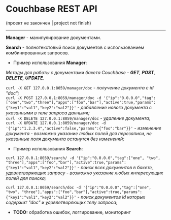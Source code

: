 Couchbase REST API
=
(проект не закончен | project not finish)
***
**Manager** - манипулирование документами.

**Search** - полнотекстовый поиск документов с использованием комбинированных запросов.

 - Пример использования **Manager**:

_Методы для работы с документами бакета Couchbase - **GET**, **POST**, **DELETE**, **UPDATE**._

`curl -X GET 127.0.0.1:8059/manager/doc` - _получение документа с id "doc";_  
`curl -X POST 127.0.0.1:8059/manager/doc -d '{"ip":"0.0.0.0","tag":["one","two","three"],"apps":["foo","bar"],"active":true,"params":{"key1":"val1","key2":"val2"}}'` - _добавление нового документа с указанными в теле запроса данными;_  
`curl -X DELETE 127.0.0.1:8059/manager/doc` - _удаление документа;_  
`curl -X UPDATE 127.0.0.1:8059/manager/doc -d '{"ip":"1.2.3.4","active":false,"params":{"foo":"bar"}}'` - _изменение документа - возможно указание любых полей для перезаписи, не указанные поля документа останутся без изменений;_  

 - Пример использования **Search**:

`curl 127.0.0.1:8059/search/ -d '{"ip":"0.0.0.0","tag":["one", "two", "three"],"apps":["foo","bar"],"active":true,"params":{"key1":"val1","key2":"val2"}}'` - _поиск всех документов в бакете, удовлетворяющих запросу - возможно указание любых интересующих полей для поиска;_

`curl 127.0.0.1:8059/search/doc -d '{"ip":"0.0.0.0","tag":["one", "two", "three"],"apps":["foo","bar"],"active":true,"params":{"key1":"val1","key2":"val2"}}'` - _поиск документов id которых содержит "doc" и удовлетворяющих телу запроса;_

- **TODO:** обработка ошибок, логгирование, мониторинг
